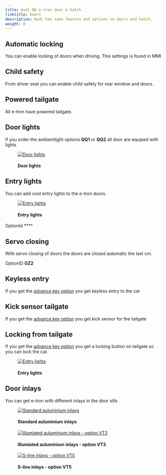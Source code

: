 ```yaml
---
title: Audi Q8 e-tron door & hatch
linktitle: Doors
description: Audi has some feature and options on doors and hatch.
weight: 8
---
```


<!-- markdownlint-disable MD033 -->
## Automatic locking

You can enable locking of doors when driving. This settings is found in MMI

## Child safety

From driver seat you can enable child safety for rear window and doors.

## Powered tailgate

All e-tron have powered tailgate.

## Door lights

If you order the ambientlight options **QQ1** or **QQ2** all door are equiped with lights

<figure>
    <a href="https://media.electrichasgoneaudi.net/multimedia/models/e-tron/exterior/doors/doorlight.jpg">
        <img src="https://media.electrichasgoneaudi.net/multimedia/models/e-tron/exterior/doors/doorlights.jpg" class="img-fluid" alt="Door lights" title="Door lights">
    </a>
    <figcaption><h4>Door lights</h4></figcaption>
</figure>

## Entry lights

You can add cool entry lights to the e-tron doors.

<figure>
    <a href="https://media.electrichasgoneaudi.net/multimedia/models/e-tron/exterior/doors/entry-light.jpg">
        <img src="https://media.electrichasgoneaudi.net/multimedia/models/e-tron/exterior/doors/entry-lights.jpg" class="img-fluid" alt="Entry lights" title="Entry lights">
    </a>
    <figcaption><h4>Entry lights</h4></figcaption>
</figure>

OptionId ****

## Servo closing

With servo closing of doors the doors are closed automatic the last cm.

OptionID **GZ2**

## Keyless entry

If you get the [advance key option](/models/e-tron/technology/lockingsystems/#advance-key-option-pgc) you get keyless entry to the car

## Kick sensor tailgate

If you get the [advance key option](/models/e-tron/technology/lockingsystems/#advance-key-option-pgc) you get kick sensor for the tailgate

## Locking from tailgate

If you get the [advance key option](/models/e-tron/technology/lockingsystems/#advance-key-option-pgc) you get a locking button on tailgate
so you can lock the car.

<figure>
    <a href="https://media.electrichasgoneaudi.net/multimedia/models/e-tron/exterior/doors/tailgatelocking.jpg">
        <img src="https://media.electrichasgoneaudi.net/multimedia/models/e-tron/exterior/doors/tailgatelockings.jpg" class="img-fluid" alt="Entry lights" title="Entry lights">
    </a>
    <figcaption><h4>Entry lights</h4></figcaption>
</figure>

## Door inlays

You can get e-tron with different inlays in the door sills

<figure>
    <a href="https://media.electrichasgoneaudi.net/multimedia/models/e-tron/exterior/doors/inlaydoors.jpg">
        <img src="https://media.electrichasgoneaudi.net/multimedia/models/e-tron/exterior/doors/inlaydoorss.jpg" class="img-fluid" alt="Standard auluminium inlays" title="Standard auluminium inlays">
    </a>
    <figcaption><h4>Standard auluminium inlays</h4></figcaption>
</figure>

<figure>
    <a href="https://media.electrichasgoneaudi.net/multimedia/models/e-tron/exterior/doors/inlaydoors.jpg">
        <img src="https://media.electrichasgoneaudi.net/multimedia/models/e-tron/exterior/doors/inlaydoorss.jpg" class="img-fluid" alt="Illumiated auluminium inlays - option VT3" title="Illumiated auluminium inlays - option VT3">
    </a>
    <figcaption><h4>Illumiated auluminium inlays - option VT3</h4></figcaption>
</figure>

<figure>
    <a href="https://media.electrichasgoneaudi.net/multimedia/models/e-tron/exterior/doors/vt5_1.jpg">
        <img src="https://media.electrichasgoneaudi.net/multimedia/models/e-tron/exterior/doors/vt5_1s.jpg" class="img-fluid" alt="S-line inlays - option VT5" title="S-line inlays - option VT5">
    </a>
    <figcaption><h4>S-line inlays - option VT5</h4></figcaption>
</figure>
